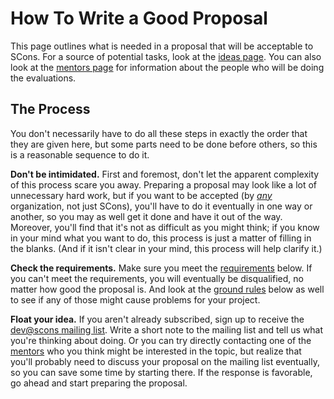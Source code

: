 

# How To Write a Good Proposal

This page outlines what is needed in a proposal that will be acceptable to SCons.  For a source of potential tasks, look at the [ideas page](GSoC2009).  You can also look at the [mentors page](GSoC2009-Mentors) for information about the people who will be doing the evaluations. 


## The Process

You don't necessarily have to do all these steps in exactly the order that they are given here, but some parts need to be done before others, so this is a reasonable sequence to do it. 

**Don't be intimidated.**  First and foremost, don't let the apparent complexity of this process scare you away.  Preparing a proposal may look like a lot of unnecessary hard work, but if you want to be accepted (by <ins>_any_</ins> organization, not just SCons), you'll have to do it eventually in one way or another, so you may as well get it done and have it out of the way.  Moreover, you'll find that it's not as difficult as you might think; if you know in your mind what you want to do, this process is just a matter of filling in the blanks.  (And if it isn't clear in your mind, this process will help clarify it.) 

**Check the requirements.** Make sure you meet the [requirements](GSoC2009-Proposal) below.  If you can't meet the requirements, you will eventually be disqualified, no matter how good the proposal is.  And look at the [ground rules](GSoC2009-Proposal) below as well to see if any of those might cause problems for your project. 

**Float your idea.**  If you aren't already subscribed, sign up to receive the [dev@scons mailing list](http://scons.tigris.org/servlets/ProjectMailingListList).  Write a short note to the mailing list and tell us what you're thinking about doing.  Or you can try directly contacting one of the [mentors](GSoC2009-Mentors) who you think might be interested in the topic, but realize that you'll probably need to discuss your proposal on the mailing list eventually, so you can save some time by starting there.  If the response is favorable, go ahead and start preparing the proposal. 
